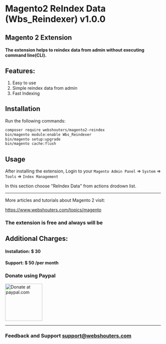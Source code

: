 # Magento2 ReIndex Data (Wbs_Reindexer) v1.0.0
## Magento 2 Extension

#### The extension helps to reindex data from admin without executing command line(CLI).

## Features:
1. Easy to use
2. Simple reindex data from admin
3. Fast Indexing

## Installation

Run the following commands:

```bash
composer require webshouters/magento2-reindex
bin/magento module:enable Wbs_Reindexer
bin/magento setup:upgrade
bin/magento cache:flush 
```

## Usage

After installing the extension, Login to your `Magento Admin Panel` => `System` => `Tools` => `Index Management`

In this section choose "ReIndex Data" from actions drodown list.

___________________________________________________________________________________________________

More articles and tutorials about Magento 2 visit:

https://www.webshouters.com/topics/magento

### The extension is free and always will be

## Additional Charges:
#### Installation: $ 30
#### Support: $ 50 /per month

### Donate using Paypal

<a href='https://www.paypal.com/' target='_blank'><img height='120' style='border:0px;height:120px;' src='https://image.ibb.co/kT7JFx/btn_donation_paypal_2x_167.png' border='0' alt='Donate at paypal.com' /></a>

___________________________________________________________________________________________________
### Feedback and Support <a href="mailto:support@webshouters.com">support@webshouters.com</a>
